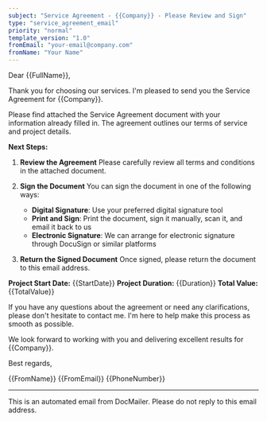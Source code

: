 ```yaml
---
subject: "Service Agreement - {{Company}} - Please Review and Sign"
type: "service_agreement_email"
priority: "normal"
template_version: "1.0"
fromEmail: "your-email@company.com"
fromName: "Your Name"
---
```


Dear {{FullName}},

Thank you for choosing our services. I'm pleased to send you the Service Agreement for {{Company}}.

Please find attached the Service Agreement document with your information already filled in. The agreement outlines our terms of service and project details.

**Next Steps:**

1. **Review the Agreement**
   Please carefully review all terms and conditions in the attached document.

2. **Sign the Document**
   You can sign the document in one of the following ways:
   
   - **Digital Signature**: Use your preferred digital signature tool
   - **Print and Sign**: Print the document, sign it manually, scan it, and email it back to us
   - **Electronic Signature**: We can arrange for electronic signature through DocuSign or similar platforms

3. **Return the Signed Document**
   Once signed, please return the document to this email address.

**Project Start Date:** {{StartDate}}
**Project Duration:** {{Duration}}
**Total Value:** {{TotalValue}}

If you have any questions about the agreement or need any clarifications, please don't hesitate to contact me. I'm here to help make this process as smooth as possible.

We look forward to working with you and delivering excellent results for {{Company}}.

Best regards,

{{FromName}}
{{FromEmail}}
{{PhoneNumber}}

---
This is an automated email from DocMailer. Please do not reply to this email address.
